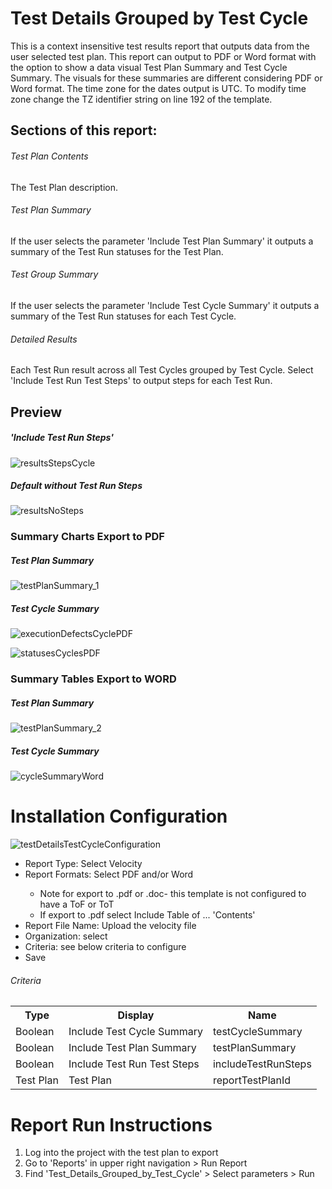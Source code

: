 # Test Details Grouped by Test Cycle 
This is a context insensitive test results report that outputs data from the user selected test plan. This report can output to PDF or Word format with the option to show a data visual Test Plan Summary and Test Cycle Summary. The visuals for these summaries are different considering PDF or Word format. The time zone for the dates output is UTC. To modify time zone change the TZ identifier string on line 192 of the template.

## Sections of this report: 
######  Test Plan Contents 
The Test Plan description. 
######  Test Plan Summary 
If the user selects the parameter 'Include Test Plan Summary' it outputs a summary of the Test Run statuses for the Test Plan.  
######  Test Group Summary 
If the user selects the parameter 'Include Test Cycle Summary' it outputs a summary of the Test Run statuses for each Test Cycle. 
######  Detailed Results
Each Test Run result across all Test Cycles grouped by Test Cycle. Select 'Include Test Run Test Steps' to output steps for each Test Run.

## Preview 
##### 'Include Test Run Steps'

![resultsStepsCycle](https://github.com/jamasoftware-ps/Community-Reports/assets/99203913/c5420020-bfec-47c6-8df9-e632b93f9dc5)


##### Default without Test Run Steps

![resultsNoSteps](https://github.com/jamasoftware-ps/Community-Reports/assets/99203913/51569ed0-90cd-4d43-9b12-bcfe58d217f9)


### Summary Charts Export to PDF 

##### Test Plan Summary 

![testPlanSummary_1](https://github.com/jamasoftware-ps/Community-Reports/assets/99203913/7339b80e-12be-46a7-b0fd-d4bbf2e0fb92)


##### Test Cycle Summary 

![executionDefectsCyclePDF](https://github.com/jamasoftware-ps/Community-Reports/assets/99203913/8638a6f1-46a1-4592-8e8a-02811ab70853)

![statusesCyclesPDF](https://github.com/jamasoftware-ps/Community-Reports/assets/99203913/f9579c0d-0291-4925-b5d0-866672acf83c)


### Summary Tables Export to WORD

##### Test Plan Summary 

![testPlanSummary_2](https://github.com/jamasoftware-ps/Community-Reports/assets/99203913/3a2e8f0e-22c6-4e6b-962c-8ff0fad0a588)


##### Test Cycle Summary 

![cycleSummaryWord](https://github.com/jamasoftware-ps/Community-Reports/assets/99203913/0eb5514b-00c6-4173-8ad0-a7ce4be69470)

# Installation Configuration 

![testDetailsTestCycleConfiguration](https://github.com/jamasoftware-ps/Community-Reports/assets/99203913/d2a19f35-c99a-4817-a4b8-cd9cfb023e5b)


<ul> 
  <li>Report Type: Select Velocity</li>
  <li>Report Formats: Select PDF and/or Word</li>
  <ul>
    <li>Note for export to .pdf or .doc- this template is not configured to have a ToF or ToT</li>
    <li>If export to .pdf select Include Table of ... 'Contents'</li>
  </ul>
  <li>Report File Name: Upload the velocity file</li>
  <li>Organization: select</li>
  <li>Criteria: see below criteria to configure</li>
  <li>Save</li>
</ul>

<h6>Criteria</h6>
<table>
  <tr>
    <th>Type</th>
    <th>Display</th>
    <th>Name</th>
  </tr>
  <tr>
    <td>Boolean</td>
    <td>Include Test Cycle Summary</td>
    <td>testCycleSummary</td>
  </tr>
  <tr>
    <td>Boolean</td>
    <td>Include Test Plan Summary</td>
    <td>testPlanSummary</td>
  </tr>
   <tr>
    <td>Boolean</td>
    <td>Include Test Run Test Steps</td>
    <td>includeTestRunSteps</td>
  </tr>
   <tr>
    <td>Test Plan</td>
    <td>Test Plan</td>
    <td>reportTestPlanId</td>
  </tr>
</table>


# Report Run Instructions 
<ol>
  <li>Log into the project with the test plan to export</li>
  <li>Go to 'Reports' in upper right navigation > Run Report</li>
  <li>Find 'Test_Details_Grouped_by_Test_Cycle' > Select parameters > Run </li>
</ol>
